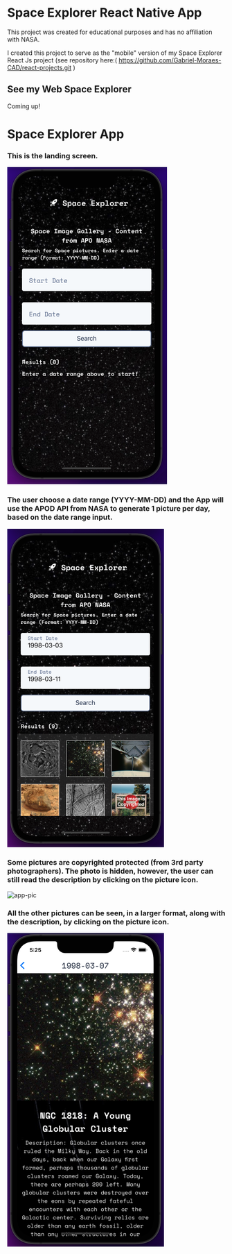 # Space Explorer React Native App

This project was created for educational purposes and has no affiliation with NASA.

I created this project to serve as the "mobile" version of my Space Explorer React Js project (see repository here:( https://github.com/Gabriel-Moraes-CAD/react-projects.git )

## See my Web Space Explorer

Coming up!

# Space Explorer App

### This is the landing screen.

![app-pic](assets/first-page-app.png)

### The user choose a date range (YYYY-MM-DD) and the App will use the APOD API from NASA to generate 1 picture per day, based on the date range input.

![app-pic](/assets/Searched-App.png)

### Some pictures are copyrighted protected (from 3rd party photographers). The photo is hidden, however, the user can still read the description by clicking on the picture icon.

![app-pic](../assets/copyrighted-photos-app.png)

### All the other pictures can be seen, in a larger format, along with the description, by clicking on the picture icon.

![app-pic](./assets/regular-picture-app.png)

